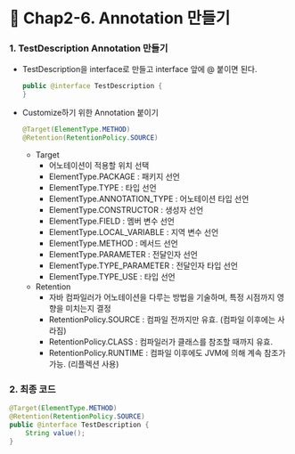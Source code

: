 # :pencil: Chap2-6. Annotation 만들기

### 1. TestDescription Annotation 만들기

- TestDescription을 interface로 만들고 interface 앞에 @ 붙이면 된다.

  ```java
  public @interface TestDescription {
  }
  ```

- Customize하기 위한 Annotation 붙이기

  ```java
  @Target(ElementType.METHOD)
  @Retention(RetentionPolicy.SOURCE)
  ```

  - Target
    - 어노테이션이 적용할 위치 선택
    - ElementType.PACKAGE : 패키지 선언
    - ElementType.TYPE : 타입 선언
    - ElementType.ANNOTATION_TYPE : 어노테이션 타입 선언
    - ElementType.CONSTRUCTOR : 생성자 선언
    - ElementType.FIELD : 멤버 변수 선언
    - ElementType.LOCAL_VARIABLE : 지역 변수 선언
    - ElementType.METHOD : 메서드 선언
    - ElementType.PARAMETER : 전달인자 선언
    - ElementType.TYPE_PARAMETER : 전달인자 타입 선언
    - ElementType.TYPE_USE : 타입 선언
  - Retention
    - 자바 컴파일러가 어노테이션을 다루는 방법을 기술하며, 특정 시점까지 영향을 미치는지 결정
    - RetentionPolicy.SOURCE : 컴파일 전까지만 유효. (컴파일 이후에는 사라짐)
    - RetentionPolicy.CLASS : 컴파일러가 클래스를 참조할 때까지 유효.
    - RetentionPolicy.RUNTIME : 컴파일 이후에도 JVM에 의해 계속 참조가 가능. (리플렉션 사용)



### 2. 최종 코드

```java
@Target(ElementType.METHOD)
@Retention(RetentionPolicy.SOURCE)
public @interface TestDescription {
	String value();
}
```


